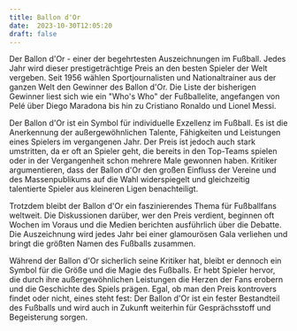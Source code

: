 ```yaml
---
title: Ballon d'Or
date:  2023-10-30T12:05:20
draft: false
---
```


Der Ballon d'Or - einer der begehrtesten Auszeichnungen im Fußball. Jedes Jahr wird dieser prestigeträchtige Preis an den besten Spieler der Welt vergeben. Seit 1956 wählen Sportjournalisten und Nationaltrainer aus der ganzen Welt den Gewinner des Ballon d'Or. Die Liste der bisherigen Gewinner liest sich wie ein "Who's Who" der Fußballelite, angefangen von Pelé über Diego Maradona bis hin zu Cristiano Ronaldo und Lionel Messi.

Der Ballon d'Or ist ein Symbol für individuelle Exzellenz im Fußball. Es ist die Anerkennung der außergewöhnlichen Talente, Fähigkeiten und Leistungen eines Spielers im vergangenen Jahr. Der Preis ist jedoch auch stark umstritten, da er oft an Spieler geht, die bereits in den Top-Teams spielen oder in der Vergangenheit schon mehrere Male gewonnen haben. Kritiker argumentieren, dass der Ballon d'Or den großen Einfluss der Vereine und des Massenpublikums auf die Wahl widerspiegelt und gleichzeitig talentierte Spieler aus kleineren Ligen benachteiligt.

Trotzdem bleibt der Ballon d'Or ein faszinierendes Thema für Fußballfans weltweit. Die Diskussionen darüber, wer den Preis verdient, beginnen oft Wochen im Voraus und die Medien berichten ausführlich über die Debatte. Die Auszeichnung wird jedes Jahr bei einer glamourösen Gala verliehen und bringt die größten Namen des Fußballs zusammen.

Während der Ballon d'Or sicherlich seine Kritiker hat, bleibt er dennoch ein Symbol für die Größe und die Magie des Fußballs. Er hebt Spieler hervor, die durch ihre außergewöhnlichen Leistungen die Herzen der Fans erobern und die Geschichte des Spiels prägen. Egal, ob man den Preis kontrovers findet oder nicht, eines steht fest: Der Ballon d'Or ist ein fester Bestandteil des Fußballs und wird auch in Zukunft weiterhin für Gesprächsstoff und Begeisterung sorgen.